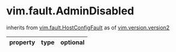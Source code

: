 vim.fault.AdminDisabled
=======================
inherits from [vim.fault.HostConfigFault](docs/vim.fault.HostConfigFault.md)
as of [vim.version.version2](docs/vim.version.md)

| property | type | optional |
|:---------|:-----|:---------|
